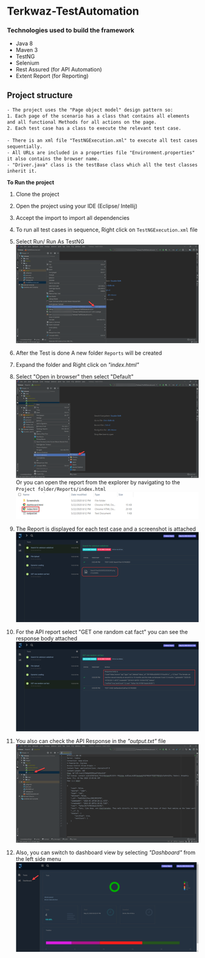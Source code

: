 # Terkwaz-TestAutomation

### Technologies used to build the framework
* Java 8
* Maven 3
* TestNG
* Selenium
* Rest Assured (for API Automation)
* Extent Report (for Reporting)

## Project structure 

	- The project uses the "Page object model" design pattern so:
	1. Each page of the scenario has a class that contains all elements and all functional Methods for all actions on the page.
	2. Each test case has a class to execute the relevant test case.
  
	- There is an xml file "TestNGExecution.xml" to execute all test cases sequentially.
	- All URLs are included in a properties file "Environment.properties" it also contains the browser name.
	- "Driver.java" class is the testBase class which all the test classes inherit it.

**To Run the project**
1. Clone the project
2. Open the project using your IDE (Eclipse/ Intellij)
3. Accept the import to import all dependencies
4. To run all test cases in sequence, Right click on `TestNGExecution.xml` file
5. Select Run/ Run As TestNG
![Run Test Cases](https://github.com/mohammed-a-ali/Terkwaz-TestAutomation/blob/master/Images/RunTestCases.png)

6. After the Test is done A new folder `Reports` will be created
7. Expand the folder and Right click on _"index.html"_
8. Select "Open in browser" then select "Default"
![Open The Report](https://github.com/mohammed-a-ali/Terkwaz-TestAutomation/blob/master/Images/OpenReport.png)
Or you can open the report from the explorer by navigating to the `Project folder/Reports/index.html`
![Open The Report from the explorer](https://github.com/mohammed-a-ali/Terkwaz-TestAutomation/blob/master/Images/OpenReportFromExplorer.png)
9. The Report is displayed for each test case and a screenshot is attached
![GUI Report View](https://github.com/mohammed-a-ali/Terkwaz-TestAutomation/blob/master/Images/GUIReportView.png)
10. For the API report select "GET one random cat fact" you can see the response body attached
![API Report View](https://github.com/mohammed-a-ali/Terkwaz-TestAutomation/blob/master/Images/APIReportView.png)
11. You also can check the API Response in the _"output.txt"_ file
![API Response text file](https://github.com/mohammed-a-ali/Terkwaz-TestAutomation/blob/master/Images/APIResponse.png)
12. Also, you can switch to dashboard view by selecting _"Dashboard"_ from the left side menu
![Dashboard Report View](https://github.com/mohammed-a-ali/Terkwaz-TestAutomation/blob/master/Images/DashboardReportView.png)
